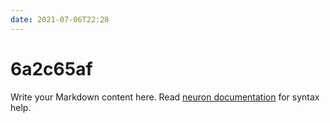 ```yaml
---
date: 2021-07-06T22:28
---
```


# 6a2c65af

Write your Markdown content here. Read [neuron documentation](https://neuron.zettel.page/2011404.html) for syntax help.

